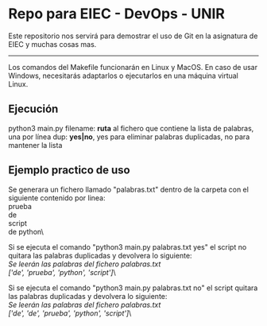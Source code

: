 # Repo para EIEC - DevOps - UNIR

Este repositorio nos servirá para demostrar el uso de Git en la asignatura de EIEC y muchas cosas mas.

---

Los comandos del Makefile funcionarán en Linux y MacOS. En caso de usar Windows, necesitarás adaptarlos o ejecutarlos en una máquina virtual Linux.

## Ejecución

python3 main.py <filename> <dup>
  filename: **ruta** al fichero que contiene la lista de palabras, una por línea
  dup: **yes|no**, yes para eliminar palabras duplicadas, no para mantener la lista
  
## Ejemplo practico de uso
Se generara un fichero llamado "palabras.txt" dentro de la carpeta con el siguiente contenido por linea:\
	prueba\
	de\
	script\
	de python\

Si se ejecuta el comando "python3 main.py palabras.txt yes" el script no quitara las palabras duplicadas y devolvera lo siguiente:\
	*Se leerán las palabras del fichero palabras.txt*\
	*['de', 'prueba', 'python', 'script']*\

Si se ejecuta el comando "python3 main.py palabras.txt no" el script quitara las palabras duplicadas y devolvera lo siguiente:\
	*Se leerán las palabras del fichero palabras.txt*\
	*['de', 'de', 'prueba', 'python', 'script']*\